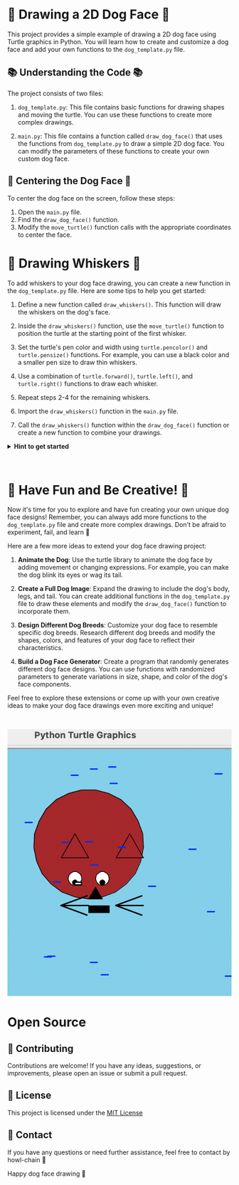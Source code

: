 # 🐶 Drawing a 2D Dog Face 🐶

This project provides a simple example of drawing a 2D dog face using Turtle graphics in Python. You will learn how to create and customize a dog face and add your own functions to the `dog_template.py` file.

## 📚 Understanding the Code 📚 

The project consists of two files:

1. `dog_template.py`: This file contains basic functions for drawing shapes and moving the turtle. You can use these functions to create more complex drawings.

2. `main.py`: This file contains a function called `draw_dog_face()` that uses the functions from `dog_template.py` to draw a simple 2D dog face. You can modify the parameters of these functions to create your own custom dog face.

## 🎯 Centering the Dog Face 🎯 

To center the dog face on the screen, follow these steps:

1. Open the `main.py` file.
2. Find the `draw_dog_face()` function.
3. Modify the `move_turtle()` function calls with the appropriate coordinates to center the face.

# 🐾 Drawing Whiskers 🐾 

To add whiskers to your dog face drawing, you can create a new function in the `dog_template.py` file. Here are some tips to help you get started:

1. Define a new function called `draw_whiskers()`. This function will draw the whiskers on the dog's face.

2. Inside the `draw_whiskers()` function, use the `move_turtle()` function to position the turtle at the starting point of the first whisker.

3. Set the turtle's pen color and width using `turtle.pencolor()` and `turtle.pensize()` functions. For example, you can use a black color and a smaller pen size to draw thin whiskers.

4. Use a combination of `turtle.forward()`, `turtle.left()`, and `turtle.right()` functions to draw each whisker.

5. Repeat steps 2-4 for the remaining whiskers.

6. Import the `draw_whiskers()` function in the `main.py` file.

7. Call the `draw_whiskers()` function within the `draw_dog_face()` function or create a new function to combine your drawings.

<details>
<summary><strong>Hint to get started</strong></summary>

Here's a simple example of how you can create a `draw_whiskers()` function:

```python
def draw_whiskers():
    # Set the pen color and width
    turtle.pencolor("black")
    turtle.pensize(1)

    # Draw the first whisker
    move_turtle(-35, -20)
    turtle.right(20)
    turtle.forward(30)

    # Draw the second whisker
    move_turtle(-35, -25)
    turtle.right(20)
    turtle.forward(30)

    # Draw the third whisker
    move_turtle(-35, -30)
    turtle.right(20)
    turtle.forward(30)

    # Reset the turtle heading
    turtle.setheading(0)
```
    
</details>
<br>
<br>

# 🚀 Have Fun and Be Creative! 🚀

Now it's time for you to explore and have fun creating your own unique dog face designs! Remember, you can always add more functions to the `dog_template.py` file and create more complex drawings. Don't be afraid to experiment, fail, and learn 🌟


Here are a few more ideas to extend your dog face drawing project:

1. **Animate the Dog**: Use the turtle library to animate the dog face by adding movement or changing expressions. For example, you can make the dog blink its eyes or wag its tail.

2. **Create a Full Dog Image**: Expand the drawing to include the dog's body, legs, and tail. You can create additional functions in the `dog_template.py` file to draw these elements and modify the `draw_dog_face()` function to incorporate them.

3. **Design Different Dog Breeds**: Customize your dog face to resemble specific dog breeds. Research different dog breeds and modify the shapes, colors, and features of your dog face to reflect their characteristics.

4. **Build a Dog Face Generator**: Create a program that randomly generates different dog face designs. You can use functions with randomized parameters to generate variations in size, shape, and color of the dog's face components.

Feel free to explore these extensions or come up with your own creative ideas to make your dog face drawings even more exciting and unique!

<br>

![woof](imgs/woof.png)

# Open Source

## 📝 Contributing

Contributions are welcome! If you have any ideas, suggestions, or improvements, please open an issue or submit a pull request.

## 📄 License

This project is licensed under the [MIT License](LICENSE)

## 📧 Contact

If you have any questions or need further assistance, feel free to contact by howl-chain 🐶

Happy dog face drawing 🎨
